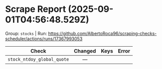 # Scrape Report (2025-09-01T04:56:48.529Z)

Group: `stocks`  |  Run: https://github.com/AlbertoRoca96/scraping-checks-scheduler/actions/runs/17367993053

| Check | Changed | Keys | Error |
|---|:---:|:--|:--|
| `stock_ntdoy_global_quote` | — |  |  |
